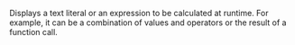 Displays a text literal or an expression to be calculated at runtime. For example, it can be a combination of values and operators or the result of a function call.
